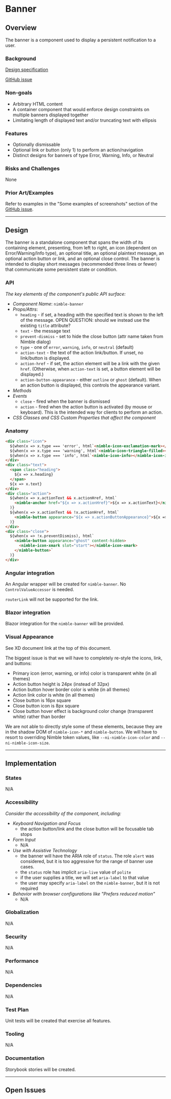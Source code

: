 # Banner

## Overview

The banner is a component used to display a persistent notification to a user.

### Background

[Design specification](https://xd.adobe.com/view/33ffad4a-eb2c-4241-b8c5-ebfff1faf6f6-66ac/screen/29c405f7-08ea-48b6-973f-546970b9dbab/)

[GitHub issue](https://github.com/ni/nimble/issues/305)

### Non-goals

- Arbitrary HTML content
- A container component that would enforce design constraints on multiple banners displayed together
- Limitating length of displayed text and/or truncating text with ellipsis

### Features

- Optionally dismissable
- Optional link or button (only 1) to perform an action/navigation
- Distinct designs for banners of type Error, Warning, Info, or Neutral

### Risks and Challenges

None

### Prior Art/Examples

Refer to examples in the "Some examples of screenshots" section of the [GitHub issue](https://github.com/ni/nimble/issues/305).

---

## Design

The banner is a standalone component that spans the width of its containing element, presenting, from left to right, an icon (dependent on Error/Warning/Info type), an optional title, an optional plaintext message, an optional action button or link, and an optional close control. The banner is intended to display short messages (recommended three lines or fewer) that communicate some persistent state or condition.

### API

*The key elements of the component's public API surface:*

- *Component Name*: `nimble-banner`
- *Props/Attrs*:
  - `heading` - if set, a heading with the specified text is shown to the left of the message. OPEN QUESTION: should we instead use the existing `title` attribute?
  - `text` - the message text
  - `prevent-dismiss` - set to hide the close button (attr name taken from Nimble dialog)
  - `type` - one of `error`, `warning`, `info`, or `neutral` (default)
  - `action-text` - the text of the action link/button. If unset, no link/button is displayed.
  - `action-href` - if set, the action element will be a link with the given `href`. (Otherwise, when `action-text` is set, a button element will be displayed.)
  - `action-button-appearance` - either `outline` or `ghost` (default). When an action button is displayed, this controls the appearance variant.
- *Methods*
- *Events*
  - `close` - fired when the banner is dismissed
  - `action` - fired when the action button is activated (by mouse or keyboard). This is the intended way for clients to perform an action.
- *CSS Classes and CSS Custom Properties that affect the component*

### Anatomy

```html
<div class="icon">
  ${when(x => x.type === 'error', html`<nimble-icon-exclamation-mark></nimble-icon-exclamation-mark>`)}
  ${when(x => x.type === 'warning', html`<nimble-icon-triangle-filled></nimble-icon-triangle-filled>`)}
  ${when(x => x.type === 'info', html`<nimble-icon-info></nimble-icon-info>`)}
</div>
<div class="text">
  <span class="heading">
    ${x => x.heading}
  </span>
  ${x => x.text}
</div>
<div class="action">
  ${when(x => x.actionText && x.actionHref, html`
    <nimble-anchor href="${x => x.actionHref}">${x => x.actionText}</nimble-anchor>`
  )}
  ${when(x => x.actionText && !x.actionHref, html`
    <nimble-button appearance="${x => x.actionButtonAppearance}">${x => x.actionText}</nimble-button>`
  )}
</div>
<div class="close">
  ${when(x => !x.preventDismiss), html`
    <nimble-button appearance="ghost" content-hidden>
      <nimble-icon-xmark slot="start"></nimble-icon-xmark>
    </nimble-button>`
  )}
</div>
```

### Angular integration

An Angular wrapper will be created for `nimble-banner`. No `ControlValueAccessor` is needed.

`routerLink` will not be supported for the link.

### Blazor integration

Blazor integration for the `nimble-banner` will be provided.

### Visual Appearance

See XD document link at the top of this document.

The biggest issue is that we will have to completely re-style the icons, link, and buttons:
- Primary icon (error, warning, or info) color is transparent white (in all themes)
- Action button height is 24px (instead of 32px)
- Action button hover border color is white (in all themes)
- Action link color is white (in all themes)
- Close button is 16px square
- Close button icon is 8px square
- Close button hover effect is background color change (transparent white) rather than border

We are not able to directly style some of these elements, because they are in the shadow DOM of  `nimble-icon-*` and `nimble-button`. We will have to resort to overriding Nimble token values, like `--ni-nimble-icon-color` and `--ni-nimble-icon-size`.

---

## Implementation

### States

N/A

### Accessibility

*Consider the accessibility of the component, including:*

- *Keyboard Navigation and Focus*
    - the action button/link and the close button will be focusable tab stops
- *Form Input*
    - N/A
- *Use with Assistive Technology*
  - the banner will have the ARIA role of `status`. The role `alert` was considered, but it is too aggressive for the range of banner use cases.
  - the `status` role has implicit `aria-live` value of `polite`
  - if the user supplies a title, we will set `aria-label` to that value
  - the user may specify `aria-label` on the `nimble-banner`, but it is not required
- *Behavior with browser configurations like "Prefers reduced motion"*
  - N/A

### Globalization

N/A

### Security

N/A

### Performance

N/A

### Dependencies

N/A

### Test Plan

Unit tests will be created that exercise all features.

### Tooling

N/A

### Documentation

Storybook stories will be created.

---
## Open Issues